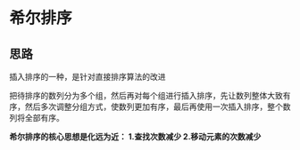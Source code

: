<p id="希尔排序"></p>

# 希尔排序  


## 思路  

插入排序的一种，是针对直接排序算法的改进  

把待排序的数列分为多个组，然后再对每个组进行插入排序，先让数列整体大致有序，然后多次调整分组方式，使数列更加有序，最后再使用一次插入排序，整个数列将全部有序。  

**希尔排序的核心思想是化远为近： 1.查找次数减少 2.移动元素的次数减少**